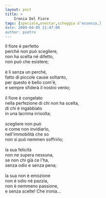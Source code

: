 ```yaml
---
layout: post
title: >
    Ironia Del Fiore
tags: [speciale,onestar,scheggia d'essenza,]
date: 2009-04-05 21:47:00
author: pietro
---
```

Il fiore è perfetto<br/>perché non può scegliere,<br/>non ha scelta né difetto,<br/>non può che esistere;<br/><br/>è li senza un perché,<br/>fatto di piccole cause soltanto,<br/>per questo è bello com'è,<br/>e sempre sfiderà il nostro vento;<br/><br/>il fiore è congelato<br/>nella perfezione di chi non ha scelta,<br/>di chi è ingabbiato<br/>in una lacrima irrisolta;<br/><br/>scegliere non può<br/>e come non invidiarlo,<br/>nell'immobilità che so<br/>non si può nemmen soffrirlo;<br/><br/>la sua felicità<br/>non ne supera nessuna,<br/>se non chi già ce l'ha,<br/>senza odio e senza pena;<br/><br/>la sua non è emozione<br/>non è odio né pazzia,<br/>non è nemmeno passione,<br/>e senza scelte! Che ironia...
